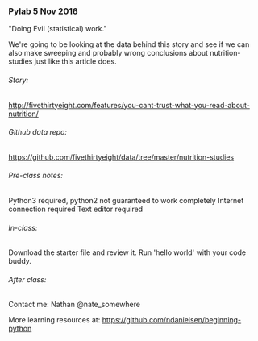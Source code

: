 
### Pylab 5 Nov 2016
"Doing Evil (statistical) work."

We're going to be looking at the data behind this story and see if we can also make sweeping and probably wrong conclusions about nutrition-studies just like this article does.

###### Story:
http://fivethirtyeight.com/features/you-cant-trust-what-you-read-about-nutrition/

###### Github data repo:
https://github.com/fivethirtyeight/data/tree/master/nutrition-studies

###### Pre-class notes:

Python3 required, python2 not guaranteed to work completely
Internet connection required
Text editor required


###### In-class:

Download the starter file and review it. Run 'hello world' with your code buddy.



###### After class:

Contact me:
Nathan @nate_somewhere

More learning resources at:
https://github.com/ndanielsen/beginning-python

